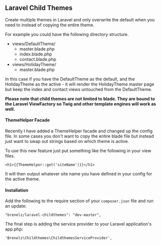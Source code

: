 ## Laravel Child Themes

Create multiple themes in Laravel and only overwrite the default when you need to instead of copying the entire theme.

For example you could have the following directory structure.

- views/DefaultTheme/
  - master.blade.php
  - index.blade.php
  - contact.blade.php
- views/HolidayTheme/
  - master.blade.php

In this case if you have the DefaultTheme as the default, and the HolidayTheme as the active - 
it will render the HolidayTheme master page but keep the index and contact views untouched from the DefaultTheme.

**Please note that child themes are not limited to blade.  They are bound to the Laravel ViewFactory so Twig and other template engines will work as well.**

#### ThemeHelper Facade

Recently I have added a ThemeHelper facade and changed up the config file.  In some cases you don't want to copy the entire blade file but instead just want to swap out strings based on which theme is active.

To use this new feature just put something like the following in your view files.

    <h1>{{ThemeHelper::get('siteName')}}</h1>

It will then output whatever site name you have defined in your config for the active theme.

#### Installation

Add the following to the require section of your `composer.json` file and run an update:

    "brenelz/laravel-childthemes": "dev-master",
    
The final step is adding the service provider to your Laravel application's app.php:

    'Brenelz\Childthemes\ChildthemesServiceProvider',
